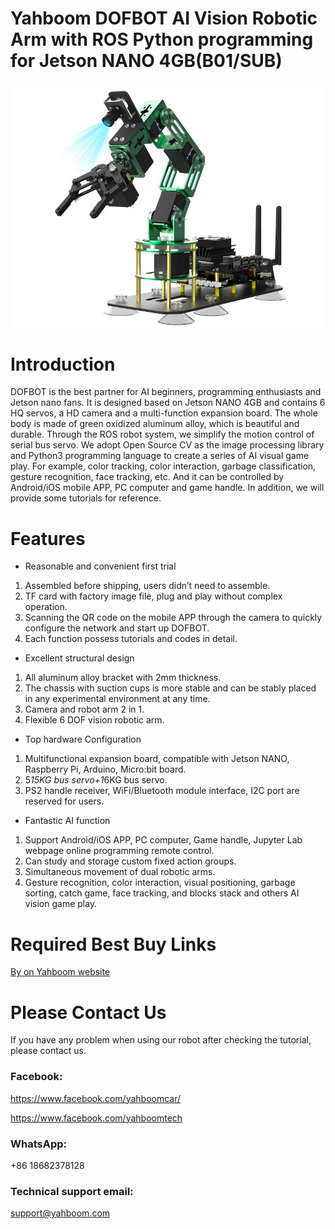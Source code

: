 # Yahboom DOFBOT AI Vision Robotic Arm with ROS Python programming for Jetson NANO 4GB(B01/SUB)
![](https://github.com/YahboomTechnology/dofbot-jetson_nano/blob/master/DOFBOT.jpg)
# Introduction
DOFBOT is the best partner for AI beginners, programming enthusiasts and Jetson nano fans. It is designed based on Jetson NANO 4GB and contains 6 HQ servos, a HD camera and a multi-function expansion board. The whole body is made of green oxidized aluminum alloy, which is beautiful and durable. Through the ROS robot system, we simplify the motion control of serial bus servo. We adopt Open Source CV as the image processing library and Python3 programming language to create a series of AI visual game play. For example, color tracking, color interaction, garbage classification, gesture recognition, face tracking, etc. And it can be controlled by Android/iOS mobile APP, PC computer and game handle. In addition, we will provide some tutorials for reference. 

# Features
* Reasonable and convenient first trial
1) Assembled before shipping, users didn’t need to assemble.
2) TF card with factory image file, plug and play without complex operation.
3) Scanning the QR code on the mobile APP through the camera to quickly configure the network and start up DOFBOT.
4) Each function possess tutorials and codes in detail.
   
* Excellent structural design
1) All aluminum alloy bracket with 2mm thickness.
2) The chassis with suction cups is more stable and can be stably placed in any experimental environment at any time.
3) Camera and robot arm 2 in 1.
4) Flexible 6 DOF vision robotic arm.
   
* Top hardware Configuration
1) Multifunctional expansion board, compatible with Jetson NANO, Raspberry Pi, Arduino, Micro:bit board.
2) 5*15KG bus servo+1*6KG bus servo.
3) PS2 handle receiver, WiFi/Bluetooth module interface, I2C port are reserved for users.

* Fantastic AI function
1) Support Android/iOS APP, PC computer, Game handle, Jupyter Lab webpage online programming remote control.
2) Can study and storage custom fixed action groups.
3) Simultaneous movement of dual robotic arms.
4) Gesture recognition, color interaction, visual positioning, garbage sorting, catch game, face tracking, and blocks stack and others AI vision game play.

# Required Best Buy Links
[By on Yahboom website](https://category.yahboom.net/products/dofbot-jetson_nano)

# Please Contact Us
If you have any problem when using our robot after checking the tutorial, please contact us.

### Facebook: 
https://www.facebook.com/yahboomcar/ 
  
https://www.facebook.com/yahboomtech

### WhatsApp:
+86 18682378128

### Technical support email: 
support@yahboom.com

